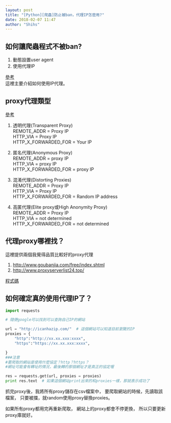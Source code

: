 ```yaml
---
layout: post
title: "[Python][爬蟲]防止被ban，代理IP怎麼用?"
date: 2018-02-07 11:47
author: "Shihs"
---
```


<!--break-->

## **如何讓爬蟲程式不被ban?**
1. 動態設置user agent
2. 使用代理IP

<!--break-->

[參考](http://willdrevo.com/using-a-proxy-with-a-randomized-user-agent-in-python-requests)<br>
這裡主要介紹如何使用IP代理。

## **proxy代理類型** 
[參考](http://gohom.win/2016/01/20/proxy-type/)
1. 透明代理(Transparent Proxy)<br>
REMOTE_ADDR = Proxy IP<br>
HTTP_VIA = Proxy IP<br>
HTTP_X_FORWARDED_FOR = Your IP

2. 匿名代理(Anonymous Proxy)<br>
REMOTE_ADDR = proxy IP<br>
HTTP_VIA = proxy IP<br>
HTTP_X_FORWARDED_FOR = proxy IP

3. 混淆代理(Distorting Proxies)<br>
REMOTE_ADDR = Proxy IP<br>
HTTP_VIA = Proxy IP<br>
HTTP_X_FORWARDED_FOR = Random IP address

4. 高匿代理(Elite proxy或High Anonymity Proxy)<br>
REMOTE_ADDR = Proxy IP<br>
HTTP_VIA = not determined<br>
HTTP_X_FORWARDED_FOR = not determined<br>




## **代理proxy哪裡找？**
這裡提供兩個我覺得品質比較好的proxy代理<br>
1. http://www.goubanjia.com/free/index.shtml<br>
2. http://www.proxyserverlist24.top/<br>

[程式碼](https://github.com/shihs/proxy/blob/master/get_proxies.py)


## **如何確定真的使用代理IP了？**
```python
import requests

# 隨便google可以找到可以查詢自己IP的網站

url = "http://icanhazip.com/"  # 這個網站可以知道目前瀏覽的IP
proxies = {
	"http":"http://xx.xx.xxx:xxxx",
	"https":"https://xx.xx.xxx:xxxx",

}
###注意
#要爬取的網站是使用什麼協定？http？https？
#網址可能會有轉址的情況，最後轉的那個網址才是真正的協定喔

res = requests.get(url, proxies = proxies)
print res.text  # 如果這個網站print出來的和proxies一樣，那就表示成功了


```


抓完proxy後，我將所有proxy儲存在csv檔案中，
要爬取網站的時候，先讀取該檔案，
只要被擋，就random使用proxy替換proxies。

如果所有proxy都用完再重新爬取，
網站上的proxy都會不停更換，
所以只要更新proxy庫就好。

